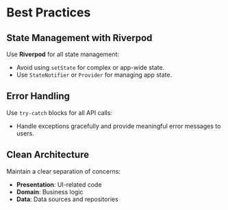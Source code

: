 # Best Practices

## State Management with Riverpod

Use **Riverpod** for all state management:

- Avoid using `setState` for complex or app-wide state.
- Use `StateNotifier` or `Provider` for managing app state.

## Error Handling

Use `try-catch` blocks for all API calls:

- Handle exceptions gracefully and provide meaningful error messages to users.

## Clean Architecture

Maintain a clear separation of concerns:

- **Presentation**: UI-related code
- **Domain**: Business logic
- **Data**: Data sources and repositories
